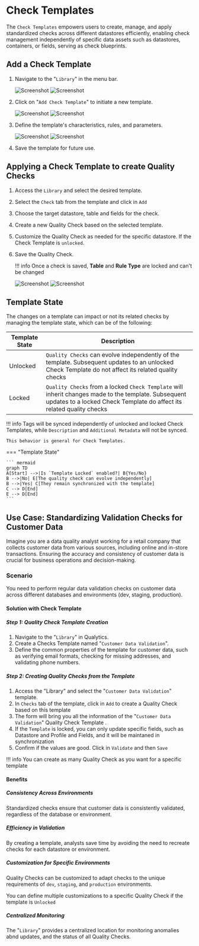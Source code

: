 # Check Templates

The `Check Templates` empowers users to create, manage, and apply standardized checks across different datastores efficiently, enabling check management independently of specific data assets such as datastores, containers, or fields, serving as check blueprints.

## Add a Check Template

1. Navigate to the "`Library`" in the menu bar.

    ![Screenshot](../assets/checks/checks-template/library-dark.png#only-dark)
    ![Screenshot](../assets/checks/checks-template/library-light.png#only-light)

2. Click on "`Add Check Template`" to initiate a new template.

    ![Screenshot](../assets/checks/checks-template/add-check-template-dark.png#only-dark)
    ![Screenshot](../assets/checks/checks-template/add-check-template-light.png#only-light)

3. Define the template's characteristics, rules, and parameters.

    ![Screenshot](../assets/checks/checks-template/check-template-page-dark.png#only-dark)
    ![Screenshot](../assets/checks/checks-template/check-template-page-light.png#only-light)

4. Save the template for future use.

## Applying a Check Template to create Quality Checks

1. Access the `Library` and select the desired template.
2. Select the `Check` tab from the template and click in `Add`
2. Choose the target datastore, table and fields for the check.
3. Create a new Quality Check based on the selected template.
4. Customize the Quality Check as needed for the specific datastore. If the Check Template is `unlocked`.
4. Save the Quality Check.

    !!! info
        Once a check is saved, **Table** and **Rule Type** are locked and can't be changed

    ![Screenshot](../assets/checks/checks-template/creating-check-based-on-template-dark.png#only-dark)
    ![Screenshot](../assets/checks/checks-template/creating-check-based-on-template-light.png#only-light)


## Template State

The changes on a template can impact or not its related checks by managing the template state, which can be of the following:

| Template State   | Description                                                                   |
|-------------------|-------------------------------------------------------------------------------|
| Unlocked| `Quality Checks` can evolve independently of the template. Subsequent updates to an unlocked Check Template do not affect its related quality checks|
| Locked  | `Quality Checks` from a locked `Check Template` will inherit changes made to the template. Subsequent updates to a locked Check Template do affect its related quality checks|

!!! info
    Tags will be synced independently of unlocked and locked Check Templates, while `Description` and `Additional Metadata` will not be synced. 
    
    This behavior is general for Check Templates.


=== "Template State"

    ``` mermaid
    graph TD
    A[Start] -->|Is `Template Locked` enabled?| B{Yes/No}
    B -->|No| E[The quality check can evolve independently]
    B -->|Yes| C[They remain synchronized with the template]
    C --> D[End]
    E --> D[End]
    ```

## Use Case: Standardizing Validation Checks for Customer Data

Imagine you are a data quality analyst working for a retail company that collects customer data from various sources, including online and in-store transactions. Ensuring the accuracy and consistency of customer data is crucial for business operations and decision-making.

### Scenario

You need to perform regular data validation checks on customer data across different databases and environments (dev, staging, production).

#### Solution with Check Template

##### Step 1: Quality Check Template Creation

1. Navigate to the "`Library`" in Qualytics.
2. Create a Checks Template named "`Customer Data Validation`".
3. Define the common properties of the template for customer data, such as verifying email formats, checking for missing addresses, and validating phone numbers.

##### Step 2: Creating Quality Checks from the Template

1. Access the "Library" and select the "`Customer Data Validation`" template.
2. In `Checks` tab of the template, click in `Add` to create a Quality Check based on this template
3. The form will bring you all the information of the "`Customer Data Validation`" Quality Check Template .
4. If the `Template` is locked, you can only update specific fields, such as Datastore and Profile and Fields, and it will be maintaned in synchronization
5. Confirm if the values are good. Click in `Validate` and then `Save`

!!! info
    You can create as many Quality Check as you want for a specific template

#### Benefits

##### Consistency Across Environments

Standardized checks ensure that customer data is consistently validated, regardless of the database or environment.

##### Efficiency in Validation

By creating a template, analysts save time by avoiding the need to recreate checks for each datastore or environment.

##### Customization for Specific Environments

Quality Checks can be customized to adapt checks to the unique requirements of `dev`, `staging`, and `production` environments. 

You can define multiple customizations to a specific Quality Check if the template is `Unlocked`

##### Centralized Monitoring

The "`Library`" provides a centralized location for monitoring anomalies abnd updates, and the status of all Quality Checks.
